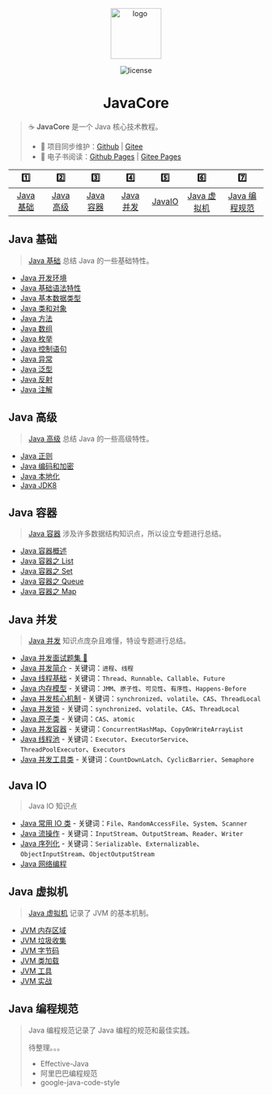 <p align="center">
    <a href="https://spring.io/projects/spring-boot" target="_blank" rel="noopener noreferrer">
        <img src="http://dunwu.test.upcdn.net/common/logo/linux.svg" alt="logo" width="100px">
    </a>
</p>

<p align="center">
    <img src="https://badgen.net/github/license/dunwu/linux-tutorial" alt="license">
</p>

<h1 align="center">JavaCore</h1>

> ☕ **JavaCore** 是一个 Java 核心技术教程。
>
> - 🔁 项目同步维护：[Github](https://github.com/dunwu/javacore/) | [Gitee](https://gitee.com/turnon/javacore/)
> - 📖 电子书阅读：[Github Pages](https://dunwu.github.io/javacore/) | [Gitee Pages](http://turnon.gitee.io/javacore/)

|           1️⃣            |           2️⃣            |           3️⃣            |           4️⃣            |         5️⃣         |             6️⃣              |               7️⃣                |
| :---------------------: | :---------------------: | :---------------------: | :---------------------: | :----------------: | :-------------------------: | :-----------------------------: |
| [Java 基础](#java-基础) | [Java 高级](#java-高级) | [Java 容器](#java-容器) | [Java 并发](#java-并发) | [JavaIO](#java-io) | [Java 虚拟机](#java-虚拟机) | [Java 编程规范](#java-编程规范) |

## Java 基础

> [Java 基础](docs/basics) 总结 Java 的一些基础特性。

- [Java 开发环境](docs/basics/java-develop-env.md)
- [Java 基础语法特性](docs/basics/java-basic-grammar.md)
- [Java 基本数据类型](docs/basics/java-data-type.md)
- [Java 类和对象](docs/basics/java-class.md)
- [Java 方法](docs/basics/java-method.md)
- [Java 数组](docs/basics/java-array.md)
- [Java 枚举](docs/basics/java-enum.md)
- [Java 控制语句](docs/basics/java-control-statement.md)
- [Java 异常](docs/basics/java-exception.md)
- [Java 泛型](docs/basics/java-generic.md)
- [Java 反射](docs/basics/java-reflection.md)
- [Java 注解](docs/basics/java-annotation.md)

## Java 高级

> [Java 高级](docs/advanced) 总结 Java 的一些高级特性。

- [Java 正则](docs/advanced/java-regex.md)
- [Java 编码和加密](docs/advanced/java-crypto.md)
- [Java 本地化](docs/advanced/java-locale.md)
- [Java JDK8](docs/advanced/jdk8.md)

## Java 容器

> [Java 容器](docs/container) 涉及许多数据结构知识点，所以设立专题进行总结。

- [Java 容器概述](docs/container/java-container.md)
- [Java 容器之 List](docs/container/java-container-list.md)
- [Java 容器之 Set](docs/container/java-container-set.md)
- [Java 容器之 Queue](docs/container/java-container-queue.md)
- [Java 容器之 Map](docs/container/java-container-map.md)

## Java 并发

> [Java 并发](docs/concurrent) 知识点庞杂且难懂，特设专题进行总结。

- [Java 并发面试题集 💯](docs/concurrent/java-concurrent-interview.md)
- [Java 并发简介](docs/concurrent/java-concurrent-introduction.md) - 关键词：`进程`、`线程`
- [Java 线程基础](docs/concurrent/java-thread.md) - 关键词：`Thread`、`Runnable`、`Callable`、`Future`
- [Java 内存模型](docs/concurrent/java-memory-model.md) - 关键词：`JMM`、`原子性`、`可见性`、`有序性`、`Happens-Before`
- [Java 并发核心机制](docs/concurrent/java-concurrent-basic-mechanism.md) - 关键词：`synchronized`、`volatile`、`CAS`、`ThreadLocal`
- [Java 并发锁](docs/concurrent/java-lock.md) - 关键词：`synchronized`、`volatile`、`CAS`、`ThreadLocal`
- [Java 原子类](docs/concurrent/java-atomic-class.md) - 关键词：`CAS`、`atomic`
- [Java 并发容器](docs/concurrent/java-concurrent-container.md) - 关键词：`ConcurrentHashMap`、`CopyOnWriteArrayList`
- [Java 线程池](docs/concurrent/java-thread-pool.md) - 关键词：`Executor`、`ExecutorService`、`ThreadPoolExecutor`、`Executors`
- [Java 并发工具类](docs/concurrent/java-concurrent-tools.md) - 关键词：`CountDownLatch`、`CyclicBarrier`、`Semaphore`

## Java IO

> Java IO 知识点

- [Java 常用 IO 类](docs/io/java-io.md) - 关键词：`File`、`RandomAccessFile`、`System`、`Scanner`
- [Java 流操作](docs/io/java-stream.md) - 关键词：`InputStream`、`OutputStream`、`Reader`、`Writer`
- [Java 序列化](docs/io/java-serialization.md) - 关键词：`Serializable`、`Externalizable`、`ObjectInputStream`、`ObjectOutputStream`
- [Java 网络编程](docs/io/java-socket.md)

## Java 虚拟机

> [Java 虚拟机](docs/jvm) 记录了 JVM 的基本机制。

- [JVM 内存区域](docs/jvm/jvm-memory.md)
- [JVM 垃圾收集](docs/jvm/jvm-gc.md)
- [JVM 字节码](docs/jvm/jvm-bytecode.md)
- [JVM 类加载](docs/jvm/jvm-class-loader.md)
- [JVM 工具](docs/jvm/jvm-tools.md)
- [JVM 实战](docs/jvm/jvm-action.md)

## Java 编程规范

> Java 编程规范记录了 Java 编程的规范和最佳实践。
>
> 待整理。。。
>
> - Effective-Java
> - 阿里巴巴编程规范
> - google-java-code-style
